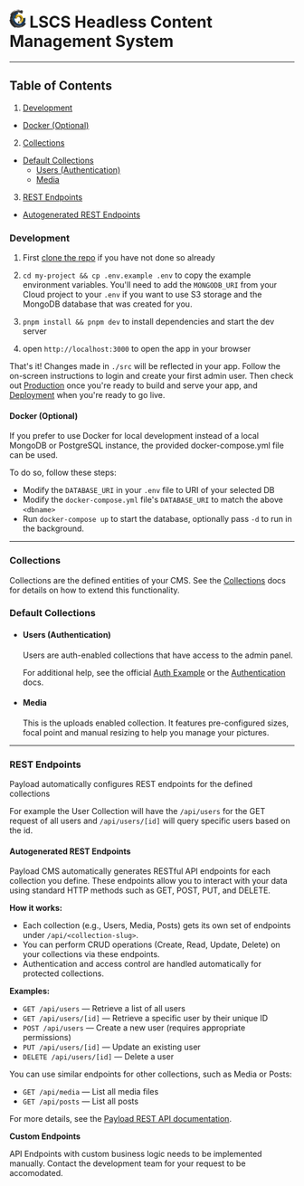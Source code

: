 <h1><img src="public/lscs-logo.png" alt="Logo" height="32"> LSCS Headless Content Management System</h1>

---

## Table of Contents

1. [Development](#development)

- [Docker (Optional)](#docker-optional)

2. [Collections](#collections)

- [Default Collections](#default-collections)
  - [Users (Authentication)](#users-authentication)
  - [Media](#media)

3. [REST Endpoints](#rest-endpoints)

- [Autogenerated REST Endpoints](#autogenerated-rest-endpoints)

### Development

1. First [clone the repo](#clone) if you have not done so already
2. `cd my-project && cp .env.example .env` to copy the example environment variables. You'll need to add the `MONGODB_URI` from your Cloud project to your `.env` if you want to use S3 storage and the MongoDB database that was created for you.

3. `pnpm install && pnpm dev` to install dependencies and start the dev server
4. open `http://localhost:3000` to open the app in your browser

That's it! Changes made in `./src` will be reflected in your app. Follow the on-screen instructions to login and create your first admin user. Then check out [Production](#production) once you're ready to build and serve your app, and [Deployment](#deployment) when you're ready to go live.

#### Docker (Optional)

If you prefer to use Docker for local development instead of a local MongoDB or PostgreSQL instance, the provided docker-compose.yml file can be used.

To do so, follow these steps:

- Modify the `DATABASE_URI` in your `.env` file to URI of your selected DB
- Modify the `docker-compose.yml` file's `DATABASE_URI` to match the above `<dbname>`
- Run `docker-compose up` to start the database, optionally pass `-d` to run in the background.

---

### Collections

Collections are the defined entities of your CMS. See the [Collections](https://payloadcms.com/docs/configuration/collections) docs for details on how to extend this functionality.

### Default Collections

- #### Users (Authentication)

  Users are auth-enabled collections that have access to the admin panel.

  For additional help, see the official [Auth Example](https://github.com/payloadcms/payload/tree/main/examples/auth) or the [Authentication](https://payloadcms.com/docs/authentication/overview#authentication-overview) docs.

- #### Media

  This is the uploads enabled collection. It features pre-configured sizes, focal point and manual resizing to help you manage your pictures.

---

### REST Endpoints

Payload automatically configures REST endpoints for the defined collections

For example the User Collection will have the
`/api/users` for the GET request of all users
and `/api/users/[id]` will query specific users based on the id.

#### Autogenerated REST Endpoints

Payload CMS automatically generates RESTful API endpoints for each collection you define. These endpoints allow you to interact with your data using standard HTTP methods such as GET, POST, PUT, and DELETE.

**How it works:**

- Each collection (e.g., Users, Media, Posts) gets its own set of endpoints under `/api/<collection-slug>`.
- You can perform CRUD operations (Create, Read, Update, Delete) on your collections via these endpoints.
- Authentication and access control are handled automatically for protected collections.

**Examples:**

- `GET /api/users` — Retrieve a list of all users
- `GET /api/users/[id]` — Retrieve a specific user by their unique ID
- `POST /api/users` — Create a new user (requires appropriate permissions)
- `PUT /api/users/[id]` — Update an existing user
- `DELETE /api/users/[id]` — Delete a user

You can use similar endpoints for other collections, such as Media or Posts:

- `GET /api/media` — List all media files
- `GET /api/posts` — List all posts

For more details, see the [Payload REST API documentation](https://payloadcms.com/docs/rest-api/overview).

**Custom Endpoints**

API Endpoints with custom business logic needs to be implemented manually. Contact the development team for your request to be accomodated.
